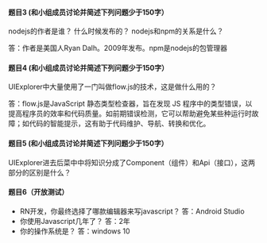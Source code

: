 #### 题目3 (和小组成员讨论并简述下列问题少于150字）
nodejs的作者是谁？ 什么时候发布的？ nodejs和npm的关系是什么？

答：作者是美国人Ryan Dalh。2009年发布。npm是nodejs的包管理器

#### 题目4  (和小组成员讨论并简述下列问题少于150字）
UIExplorer中大量使用了一门叫做flow.js的技术，这是做什么用的？

答：flow.js是JavaScript 静态类型检查器，旨在发现 JS 程序中的类型错误，以提高程序员的效率和代码质量。如前期错误检测，它可以帮助避免某些种运行时故障；如代码的智能提示，这有助于代码维护、导航、转换和优化。
#### 题目5 (和小组成员讨论并简述下列问题少于150字）
UIExplorer进去后菜中中将知识分成了Component（组件）和Api（接口），这两部分的区别是什么？

#### 题目6（开放测试）
- RN开发，你最终选择了哪款编辑器来写javascript？
答：Android Studio
- 你使用Javascript几年了？
答：2年
- 你的操作系统是？
答：windows 10
